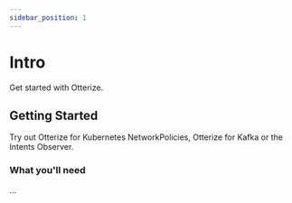 ```yaml
---
sidebar_position: 1
---
```


# Intro

Get started with Otterize.

## Getting Started

Try out Otterize for Kubernetes NetworkPolicies, Otterize for Kafka or the Intents Observer.

### What you'll need

...
